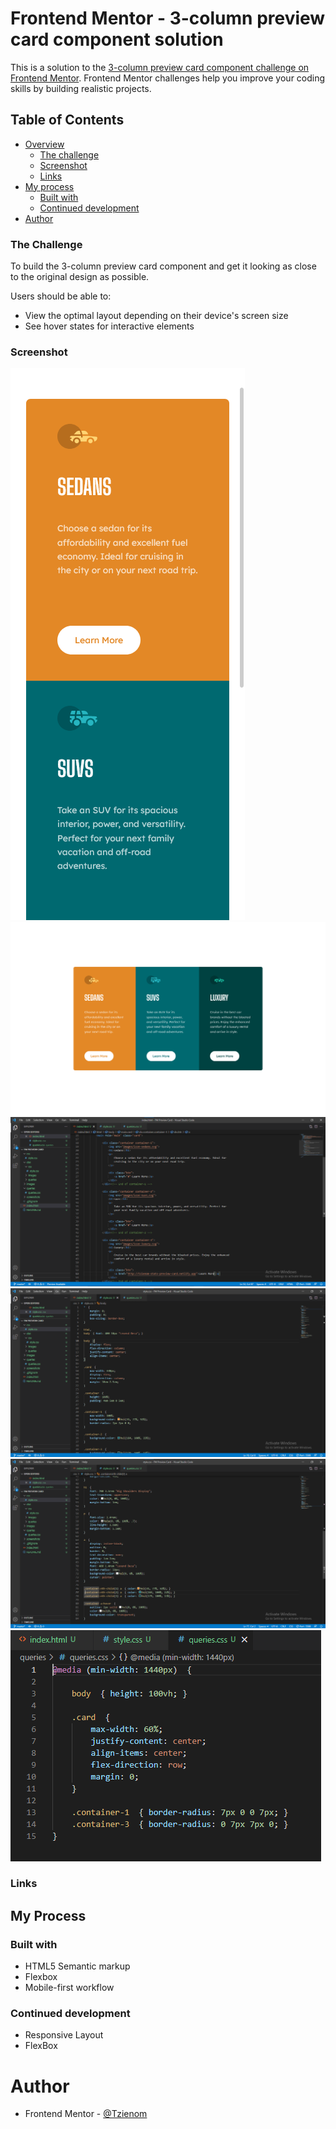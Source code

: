# Frontend Mentor - 3-column preview card component solution

This is a solution to the [3-column preview card component challenge on Frontend Mentor](https://www.frontendmentor.io/challenges/3column-preview-card-component-pH92eAR2-). Frontend Mentor challenges help you improve your coding skills by building realistic projects. 

## Table of Contents

- [Overview](#overview)
  - [The challenge](#the-challenge)
  - [Screenshot](#screenshot)
  - [Links](#links)
- [My process](#my-process)
  - [Built with](#built-with)
  - [Continued development](#continued-development)
- [Author](#author)




### The Challenge

To build the 3-column preview card component and get it looking as close to the original design as possible.

Users should be able to:

- View the optimal layout depending on their device's screen size
- See hover states for interactive elements




### Screenshot

![375px Solution](./screenshots/375pxScreenShot.png)
![1440px Solution](./screenshots/1440pxScreenShot.png)
![HTML Code](./screenshots/html.png)
![CSS Code](./screenshots/css.png)
![CSS Code](./screenshots/css2.png)
![Media Queries Code](./screenshots/queries.png)




### Links




## My Process

### Built with

- HTML5 Semantic markup
- Flexbox
- Mobile-first workflow




### Continued development

- Responsive Layout
- FlexBox




# Author

- Frontend Mentor - [@Tzienom](https://www.frontendmentor.io/profile/Tzienom)